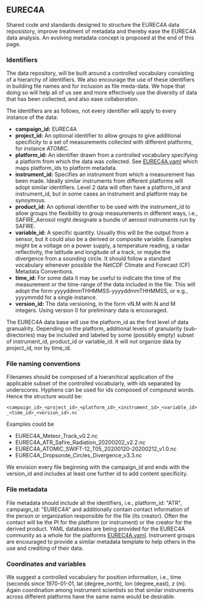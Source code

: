 ## EUREC4A
Shared code and standards designed to structure the EUREC4A data reposistory, improve treatment of metadata and thereby ease the EUREC4A data analysis.  An evolving metadata concept is proposed at the end of this page.


### Identifiers
The data repository, will be built around a controlled vocabulary consisting of a hierarchy of identifiers.  We also encourage the use of these identifiers in building file names and for inclusion as file meda-data.  We hope that doing so will help all of us see and more effectively use the diversity of data that has been collected, and also ease collaboration.

The identifiers are as follows, not every identifier will apply to every instance of the data:

  * **campaign_id:**  EUREC4A
  * **project_id:**  An optional identifier to allow groups to give additional specificity to a set of measurements collected with different platforms, for instance ATOMIC.
  * **platform_id:**  An identifier drawn from a controlled vocabulary specifying a platform from which the data was collected.  See [EUREC4A.yaml](EUREC4A.yaml) which maps platform_ids to platform metadata.
  * **instrument_id:**  Specifies an instrument from which a measurement has been made.  Ideally similar instruments from different platforms will adopt similar identifiers. Level 2 data will often have a platform_id and instrument_id, but in some cases an instrument and platform may be synoymous.  
  * **product_id:**  An optional identifier to be used with the instrument_id to allow groups the flexibility to group measurements in different ways, i.e., SAFIRE_Aerosol might designate a bundle of aerosol instruments run by SAFIRE.
  * **variable_id:** A specific quantity. Usually this will be the output from a sensor, but it could also be a derived or composite variable.  Examples might be a voltage on a power supply, a temperature reading, a radar reflectivity, the latitude and longitude of a track, or maybe the divergence from a sounding circle. 
  It should follow a standard vocabulary whenever possible the NetCDF Climate and Forecast (CF) Metadata Conventions.
  * **time_id:** For some data it may be useful to indicate the time of the measurement or the time-range of the data included in the file.  This will adopt the form yyyyddmmTHHMMSS-yyyyddmmTHHMMSS, or e.g., yyyymmdd for a single instance. 
 * **version_id:** The data versioning, in the form vN.M with N and M integers. Using version 0 for preliminary data is encouraged.

The EUREC4A data base will use the platform_id as the first level of data granualrity. Depending on the platform, additional levels of granularity (sub-directories) may be included and labeled by some (possibly empty) subset of instrument_id, product_id or variable_id.  It will not organize data by project_id, nor by time_id.

### File naming conventions

Filenames should be composed of a hierarchical application of the applicable subset of the controlled vocabularly, with ids separated by underscores.  Hyphens can be used for ids composed of compound words.  Hence the structure would be:

`<campaign_id>_<project_id>_<platform_id>_<instrument_id>_<variable_id>_<time_id>_<version_id>.nc`

Examples could be
  - EUREC4A_Meteor_Track_v0.2.nc
  - EUREC4A_ATR_Safire_Radiation_20200202_v2.2.nc  
  - EUREC4A_ATOMIC_SWIFT-12_T05_20200120-20200212_v1.0.nc
  - EUREC4A_Dropsonde_Circles_Divergence_v3.3.nc

We envision every file beginning with the campaign_id and ends with the version_id and includes at least one further id to add content specificity.

### File metadata

File metadata should include all the identifiers, i.e., platform_id: "ATR", campaign_id: "EUREC4A" and additionally contain contact information of the person or organization responsible for the file (its creator). Often the contact will be the PI for the platform (or instrument) or the creator for the derived product.  YAML databases are being provided for the EUREC4A community as a whole for the platforms [EUREC4A.yaml](EUREC4A.yaml). Instrument groups are encouraged to provide a similar metadata template to help others in the use and crediting of their data.

### Coordinates and variables

We suggest a controlled vocabulary for position information, i.e., time (seconds since 1970-01-01, lat (degree_north), lon (degree_east), z (m).  Again coordination among instrument scientists so that similar instruments across different platforms have the same name would be desirable.


